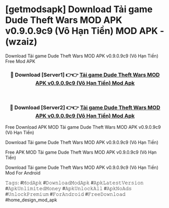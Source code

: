 # [getmodsapk] Download Tải game Dude Theft Wars MOD APK v0.9.0.9c9 (Vô Hạn Tiền) MOD APK - (wzaiz)
Download Tải game Dude Theft Wars MOD APK v0.9.0.9c9 (Vô Hạn Tiền) Free Mod APK

<div align="center">
<h3>🔴 Download [Server1] 👉👉 <a href="https://apk-comot.site?title=Tải_game_Dude_Theft_Wars_MOD_APK_v0.9.0.9c9_(Vô_Hạn_Tiền)">Tải game Dude Theft Wars MOD APK v0.9.0.9c9 (Vô Hạn Tiền) Mod Apk</a></h3><br>

<h3>🔴 Download [Server2] 👉👉 <a href="https://apk-comot.site?title=Tải_game_Dude_Theft_Wars_MOD_APK_v0.9.0.9c9_(Vô_Hạn_Tiền)">Tải game Dude Theft Wars MOD APK v0.9.0.9c9 (Vô Hạn Tiền) Mod Apk</a></h3>
</div>


Free Download APK MOD Tải game Dude Theft Wars MOD APK v0.9.0.9c9 (Vô Hạn Tiền)

Download Tải game Dude Theft Wars MOD APK v0.9.0.9c9 (Vô Hạn Tiền) 

Free APK MOD Tải game Dude Theft Wars MOD APK v0.9.0.9c9 (Vô Hạn Tiền) 

Download Tải game Dude Theft Wars MOD APK v0.9.0.9c9 (Vô Hạn Tiền) Mod For Android

𝚃𝚊𝚐𝚜: #𝙼𝚘𝚍𝙰𝚙𝚔 #𝙳𝚘𝚠𝚗𝚕𝚘𝚊𝚍𝙼𝚘𝚍𝙰𝚙𝚔 #𝙰𝚙𝚔𝙻𝚊𝚝𝚎𝚜𝚝𝚅𝚎𝚛𝚜𝚒𝚘𝚗 #𝙰𝚙𝚔𝚄𝚗𝚕𝚒𝚖𝚒𝚝𝚎𝚍𝙼𝚘𝚗𝚎𝚢 #𝙰𝚙𝚔𝚄𝚗𝚕𝚘𝚌𝚔𝙰𝚕𝚕 #𝙰𝚙𝚔𝙽𝚘𝙰𝚍𝚜 #𝚄𝚗𝚕𝚘𝚌𝚔𝙿𝚛𝚎𝚖𝚒𝚞𝚖 #𝙵𝚘𝚛𝙰𝚗𝚍𝚛𝚘𝚒𝚍 #𝙵𝚛𝚎𝚎𝙳𝚘𝚠𝚗𝚕𝚘𝚊𝚍 #home_design_mod_apk